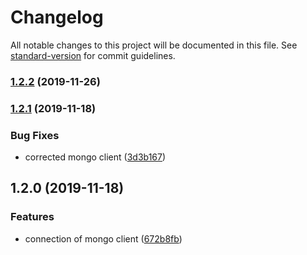 # Changelog

All notable changes to this project will be documented in this file. See [standard-version](https://github.com/conventional-changelog/standard-version) for commit guidelines.

### [1.2.2](https://github.com/gospime/mongodb-client/compare/v1.2.1...v1.2.2) (2019-11-26)

### [1.2.1](https://github.com/gospime/mongodb-client/compare/v1.2.0...v1.2.1) (2019-11-18)


### Bug Fixes

* corrected mongo client ([3d3b167](https://github.com/gospime/mongodb-client/commit/3d3b167d9edc2d42c1d26371437fcc31727eacf1))

## 1.2.0 (2019-11-18)


### Features

* connection of mongo client ([672b8fb](https://github.com/gospime/mongodb-client/commit/672b8fb408459692d545dd25155c86ef47afc7e7))
